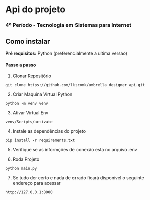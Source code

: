 # Api do projeto
### 4º Período - Tecnologia em Sistemas para Internet

## Como instalar
**Pré requisitos:** Python (preferencialmente a ultima versao)
#### Passo a passo

1. Clonar Repositório
```
git clone https://github.com/lkscomk/umbrella_designer_api.git
```
2.  Criar Maquina Virtual Python
```
python -m venv venv
```
3. Ativar Virtual Env
```
venv/Scripts/activate
```
4.  Instale as dependências do projeto
```
pip install -r requirements.txt
```
5. Verifique se as informções de conexão esta no arquivo .env

6. Roda Projeto
```
python main.py
```
7. Se tudo der certo e nada de errado ficará disponível o seguinte endereço para acessar
```
http://127.0.0.1:8000
```

